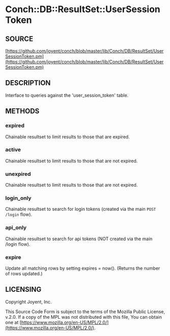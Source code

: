 # Conch::DB::ResultSet::UserSessionToken

## SOURCE

[https://github.com/joyent/conch/blob/master/lib/Conch/DB/ResultSet/UserSessionToken.pm](https://github.com/joyent/conch/blob/master/lib/Conch/DB/ResultSet/UserSessionToken.pm)

## DESCRIPTION

Interface to queries against the 'user\_session\_token' table.

## METHODS

### expired

Chainable resultset to limit results to those that are expired.

### active

Chainable resultset to limit results to those that are not expired.

### unexpired

Chainable resultset to limit results to those that are not expired.

### login\_only

Chainable resultset to search for login tokens (created via the main `POST /login` flow).

### api\_only

Chainable resultset to search for api tokens (NOT created via the main /login flow).

### expire

Update all matching rows by setting expires = now(). (Returns the number of rows updated.)

## LICENSING

Copyright Joyent, Inc.

This Source Code Form is subject to the terms of the Mozilla Public License,
v.2.0. If a copy of the MPL was not distributed with this file, You can obtain
one at [https://www.mozilla.org/en-US/MPL/2.0/](https://www.mozilla.org/en-US/MPL/2.0/).
